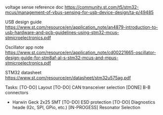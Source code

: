 voltage sense reference doc https://community.st.com/t5/stm32-mcus/management-of-vbus-sensing-for-usb-device-design/ta-p/49485

USB design guide https://www.st.com/resource/en/application_note/an4879-introduction-to-usb-hardware-and-pcb-guidelines-using-stm32-mcus-stmicroelectronics.pdf

Oscillator app note https://www.st.com/resource/en/application_note/cd00221665-oscillator-design-guide-for-stm8af-al-s-stm32-mcus-and-mpus-stmicroelectronics.pdf

STM32 datasheet https://www.st.com/resource/en/datasheet/stm32u575ag.pdf

Tasks:
[TO-DO] Layout
[TO-DO] CAN transceiver selection
[DONE] B-B connectors
- Harwin Geck 2x25 SMT 
[TO-DO] ESD protection
[TO-DO] Diagnostics heade (I2c, SPI, GPio, etc.)
[IN-PROGESS] Resonator Selection